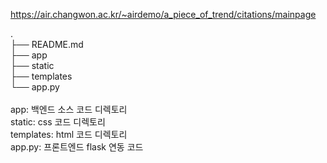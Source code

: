 https://air.changwon.ac.kr/~airdemo/a_piece_of_trend/citations/mainpage

.<br>
├── README.md<br>
├── app<br>
├── static<br>
├── templates<br>
└── app.py<br>
<br>
app: 백엔드 소스 코드 디렉토리<br>
static: css 코드 디렉토리<br>
templates: html 코드 디렉토리<br>
app.py: 프론트엔드 flask 연동 코드<br>
